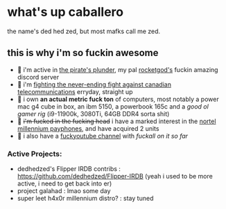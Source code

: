 # what's up caballero 
the name's ded hed zed, but most mafks call me zed.

## this is why i'm so fuckin awesome

- :metal: i'm active in [the pirate's plunder](https://discord.gg/6hkKQFp6Jd), my pal [rocketgod's](https://github.com/RocketGod-git) fuckin amazing discord server 
- :metal: i'm [fighting the never-ending fight against canadian telecommunications](https://zed.industries/home) erryday, straight up
- :metal: i own **an actual metric fuck ton** of computers, most notably a power mac g4 cube in box, an ibm 5150, a powerbook 165c and a *good ol gamer rig* (i9-11900k, 3080Ti, 64GB DDR4 sorta shit)
- :metal: ~~i'm fucked in the fucking head~~ i have a marked interest in the [nortel millennium payphones](https://wiki.muc.ccc.de/millennium:start), and have acquired 2 units
- :metal: i also have a [fuckyoutube channel](https://youtube.com/@zed.industries) with *fuckall on it so far*

### Active Projects:
- dedhedzed's Flipper IRDB contribs : https://github.com/dedhedzed/Flipper-IRDB (yeah i used to be more active, i need to get back into er)
- project galahad : lmao some day
- super leet h4x0r millennium distro? : stay tuned
